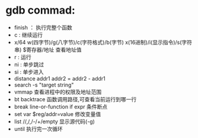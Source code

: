 # gdb commad:  
- finish ： 执行完整个函数  
- c : 继续运行  
- x/64 w(四字节)/g(八字节)/c(字符格式)/b(字节) x(16进制)/i(显示指令)/s(字符串) $寄存器/地址  查看地址值  
- r : 运行  
- ni : 单步跳过  
- si : 单步进入  
- distance addr1 addr2  = addr2 - addr1  
- search -s "target string"  
- vmmap 查看进程中的权限及地址范围  
- bt backtrace 函数调用路径,可查看当前运行到哪一行
- break line-or-function if expr 条件断点
- set var $reg/addr=value  修改变量值  
- list <linenum>/<function>/<first>,<last>/,<last>/-/+/empty  显示源代码(-g)  
- until 执行完一次循环
